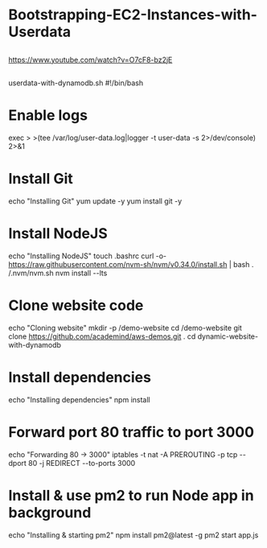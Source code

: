 # Bootstrapping-EC2-Instances-with-Userdata

##
https://www.youtube.com/watch?v=O7cF8-bz2jE

##
userdata-with-dynamodb.sh 
#!/bin/bash

# Enable logs
exec > >(tee /var/log/user-data.log|logger -t user-data -s 2>/dev/console) 2>&1

# Install Git
echo "Installing Git"
yum update -y
yum install git -y

# Install NodeJS
echo "Installing NodeJS"
touch .bashrc
curl -o- https://raw.githubusercontent.com/nvm-sh/nvm/v0.34.0/install.sh | bash
. /.nvm/nvm.sh
nvm install --lts

# Clone website code
echo "Cloning website"
mkdir -p /demo-website
cd /demo-website
git clone https://github.com/academind/aws-demos.git .
cd dynamic-website-with-dynamodb

# Install dependencies
echo "Installing dependencies"
npm install

# Forward port 80 traffic to port 3000
echo "Forwarding 80 -> 3000"
iptables -t nat -A PREROUTING -p tcp --dport 80 -j REDIRECT --to-ports 3000

# Install & use pm2 to run Node app in background
echo "Installing & starting pm2"
npm install pm2@latest -g
pm2 start app.js


